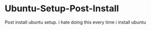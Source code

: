# Ubuntu-Setup-Post-Install
Post install ubuntu setup. i hate doing this every time i install ubuntu
